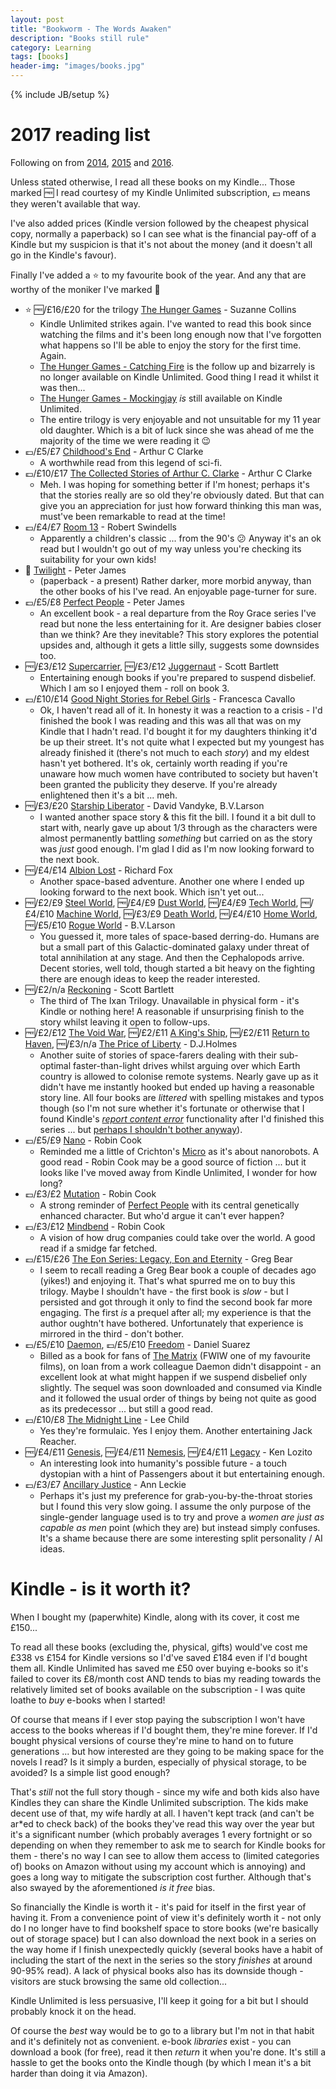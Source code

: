 ```yaml
---
layout: post
title: "Bookworm - The Words Awaken"
description: "Books still rule"
category: Learning
tags: [books]
header-img: "images/books.jpg"
---
```

{% include JB/setup %}

# 2017 reading list
Following on from [2014](/learning/2015/02/01/bookworm), [2015](/learning/2015/12/31/bookworm2) and [2016](/learning/2015/12/31/bookworm3).

Unless stated otherwise, I read all these books on my Kindle...  Those marked :free: I read courtesy of my Kindle Unlimited subscription, :pound: means they weren't available that way.

I've also added prices (Kindle version followed by the cheapest physical copy, normally a paperback) so I can see what is the financial pay-off of a Kindle but my suspicion is that it's not about the money (and it doesn't all go in the Kindle's favour).

Finally I've added a :star: to my favourite book of the year.  And any that are worthy of the moniker I've marked :shit:

* :star: :free:/£16/£20 for the trilogy [The Hunger Games](https://www.amazon.co.uk/Hunger-Games-Trilogy-Book-ebook/dp/B0083JCCX8/ref=sr_1_1?s=digital-text&ie=UTF8&qid=1483568116&sr=1-1&keywords=the+hunger+games) - Suzanne Collins
  * Kindle Unlimited strikes again.  I've wanted to read this book since watching the films and it's been long enough now that I've forgotten what happens so I'll be able to enjoy the story for the first time.  Again.
  * [The Hunger Games - Catching Fire](https://www.amazon.co.uk/gp/product/B006NXI58M/ref=series_rw_dp_sw) is the follow up and bizarrely is no longer available on Kindle Unlimited.  Good thing I read it whilst it was then...
  * [The Hunger Games - Mockingjay](https://www.amazon.co.uk/Mockingjay-Hunger-Games-Trilogy-Book-ebook/dp/B006NXICT4/ref=pd_sim_201_1?_encoding=UTF8&psc=1&refRID=09NAK8C7JF1ZN65PFD6G) _is_ still available on Kindle Unlimited.
  * The entire trilogy is very enjoyable and not unsuitable for my 11 year old daughter.  Which is a bit of luck since she was ahead of me the majority of the time we were reading it :wink:
* :pound:/£5/£7 [Childhood's End](https://www.amazon.co.uk/Childhoods-S-F-MASTERWORKS-Arthur-Clarke-ebook/dp/B003G4W4CY/ref=sr_1_1?s=digital-text&ie=UTF8&qid=1486206259&sr=1-1&keywords=childhood%27s+end) - Arthur C Clarke
  * A worthwhile read from this legend of sci-fi.
* :pound:/£10/£17 [The Collected Stories of Arthur C. Clarke](https://www.amazon.co.uk/Collected-Stories-Arthur-Clarke-GOLLANCZ-ebook/dp/B00550NYDU/ref=pd_sim_351_3?_encoding=UTF8&psc=1&refRID=W3AS5WDM4EBQX0BM1430) - Arthur C Clarke
  * Meh.  I was hoping for something better if I'm honest; perhaps it's that the stories really are so old they're obviously dated.  But that can give you an appreciation for just how forward thinking this man was, must've been remarkable to read at the time!
* :pound:/£4/£7 [Room 13](https://www.amazon.co.uk/dp/B005TKC0CC/ref=dp-kindle-redirect?_encoding=UTF8&btkr=1) - Robert Swindells
  * Apparently a children's classic ... from the 90's :confused:  Anyway it's an ok read but I wouldn't go out of my way unless you're checking its suitability for your own kids!
* :gift: [Twilight](https://www.amazon.co.uk/Twilight-Peter-James/dp/0752876791/ref=tmm_pap_swatch_0?_encoding=UTF8&qid=1487436068&sr=1-1) - Peter James
  * (paperback - a present) Rather darker, more morbid anyway, than the other books of his I've read.  An enjoyable page-turner for sure.
* :pound:/£5/£8 [Perfect People](https://www.amazon.co.uk/gp/product/B005I3PA5Y/ref=oh_aui_d_detailpage_o07_?ie=UTF8&psc=1) - Peter James
  * An excellent book - a real departure from the Roy Grace series I've read but none the less entertaining for it.  Are designer babies closer than we think?  Are they inevitable?  This story explores the potential upsides and, although it gets a little silly, suggests some downsides too.
* :free:/£3/£12 [Supercarrier](https://www.amazon.co.uk/Supercarrier-Ixan-Prophecies-Trilogy-Book-ebook/dp/B01MPY5O8T/ref=sr_1_1?ie=UTF8&qid=1489833822&sr=8-1&keywords=supercarrier), :free:/£3/£12 [Juggernaut](https://www.amazon.co.uk/gp/product/B01MUNW5TL/ref=series_rw_dp_sw) - Scott Bartlett
  * Entertaining enough books if you're prepared to suspend disbelief.  Which I am so I enjoyed them - roll on book 3.
* :pound:/£10/£14 [Good Night Stories for Rebel Girls](https://www.amazon.co.uk/Good-Night-Stories-Rebel-Girls-ebook/dp/B01MZ9ARCZ/ref=sr_1_1?s=digital-text&ie=UTF8&qid=1489833917&sr=1-1&keywords=rebel+books+for+girls) - Francesca Cavallo
  * Ok, I haven't read all of it.  In honesty it was a reaction to a crisis - I'd finished the book I was reading and this was all that was on my Kindle that I hadn't read.  I'd bought it for my daughters thinking it'd be up their street.  It's not quite what I expected but my youngest has already finished it (there's not much to each _story_) and my eldest hasn't yet bothered.  It's ok, certainly worth reading if you're unaware how much women have contributed to society but haven't been granted the publicity they deserve.  If you're already enlightened then it's a bit ... meh.
* :free:/£3/£20 [Starship Liberator](https://www.amazon.co.uk/Starship-Liberator-B-V-Larson-ebook/dp/B01N7MWOU1/ref=sr_1_1?s=digital-text&ie=UTF8&qid=1489834211&sr=1-1&keywords=starship+liberator) - David Vandyke, B.V.Larson
  * I wanted another space story & this fit the bill.  I found it a bit dull to start with, nearly gave up about 1/3 through as the characters were almost permanently battling _something_ but carried on as the story was _just_ good enough.  I'm glad I did as I'm now looking forward to the next book.
* :free:/£4/£14 [Albion Lost](https://www.amazon.co.uk/Albion-Lost-Exiled-Fleet-Book-ebook/dp/B01NC0FRJ9/ref=sr_1_1?s=digital-text&ie=UTF8&qid=1492160047&sr=1-1&keywords=albion+lost) - Richard Fox
  * Another space-based adventure.  Another one where I ended up looking forward to the next book.  Which isn't yet out...
* :free:/£2/£9 [Steel World](https://www.amazon.co.uk/Steel-World-Undying-Mercenaries-Book-ebook/dp/B00FCXPC94/ref=pd_sim_351_2?_encoding=UTF8&psc=1&refRID=FK11ZAD1ETE5EBHXQ1NG), :free:/£4/£9 [Dust World](https://www.amazon.co.uk/gp/product/B00J7Q99T6/ref=series_rw_dp_sw), :free:/£4/£9 [Tech World](https://www.amazon.co.uk/Tech-World-Undying-Mercenaries-Book-ebook/dp/B00MCRS0BU?_encoding=UTF8&redirect=true&ref_=ku_mi_rw_edp), :free:/£4/£10 [Machine World](https://www.amazon.co.uk/Machine-World-Undying-Mercenaries-Book-ebook/dp/B00S2TOCPU/ref=sr_1_1?ie=UTF8&qid=1494063968&sr=8-1&keywords=machine+world), :free:/£3/£9 [Death World](https://www.amazon.co.uk/Death-World-Undying-Mercenaries-Book-ebook/dp/B00VC05XU4/ref=sr_1_1?s=books&ie=UTF8&qid=1494667807&sr=1-1&keywords=death+world), :free:/£4/£10 [Home World](https://www.amazon.co.uk/Home-World-Undying-Mercenaries-Book-ebook/dp/B01BROTNLO/ref=sr_1_2?ie=UTF8&qid=1495275735&sr=8-2&keywords=death+world), :free:/£5/£10 [Rogue World](https://www.amazon.co.uk/dp/B06XJ5DRDV/ref=pd_sim_351_1?_encoding=UTF8&psc=1&refRID=AXQMVEAHHTJ19WVFGBZT) - B.V.Larson
  * You guessed it, more tales of space-based derring-do.  Humans are but a small part of this Galactic-dominated galaxy under threat of total annihilation at any stage.  And then the Cephalopods arrive.  Decent stories, well told, though started a bit heavy on the fighting there are enough ideas to keep the reader interested.
* :free:/£2/n/a [Reckoning](https://www.amazon.co.uk/Reckoning-Ixan-Prophecies-Trilogy-Book-ebook/dp/B06ZZ6BDHD/ref=sr_1_3?s=digital-text&ie=UTF8&qid=1494064700&sr=1-3&keywords=reckoning) - Scott Bartlett
  * The third of The Ixan Trilogy.  Unavailable in physical form - it's Kindle or nothing here!  A reasonable if unsurprising finish to the story whilst leaving it open to follow-ups.
* :free:/£2/£12 [The Void War](https://www.amazon.co.uk/Void-War-Empire-Rising-Book-ebook/dp/B0144Z9CIW?_encoding=UTF8&redirect=true&ref_=ku_mi_rw_edp), :free:/£2/£11 [A King's Ship](https://www.amazon.co.uk/Kings-Ship-Empire-Rising-Book-ebook/dp/B01LBCMN8C/ref=sr_1_2?ie=UTF8&qid=1498902929&sr=8-2&keywords=the+void+war), :free:/£2/£11 [Return to Haven](https://www.amazon.co.uk/Return-Haven-Empire-Rising-Book-ebook/dp/B01N6M6213/ref=sr_1_3?ie=UTF8&qid=1500671752&sr=8-3&keywords=a+kings+ship), :free:/£3/n/a [The Price of Liberty](https://www.amazon.co.uk/gp/product/B072399TKW/ref=series_rw_dp_sw) - D.J.Holmes
  * Another suite of stories of space-farers dealing with their sub-optimal faster-than-light drives whilst arguing over which Earth country is allowed to colonise remote systems.  Nearly gave up as it didn't have me instantly hooked but ended up having a reasonable story line.  All four books are _littered_ with spelling mistakes and typos though (so I'm not sure whether it's fortunate or otherwise that I found Kindle's [_report content error_](https://www.howtogeek.com/303981/how-to-report-typos-in-your-kindle-books/) functionality after I'd finished this series ... but [perhaps I shouldn't bother anyway](https://www.reddit.com/r/Fantasy/comments/5ontoz/kindle_authors_are_you_notified_if_a_reader/)).
* :pound:/£5/£9 [Nano](https://www.amazon.co.uk/Nano-Robin-Cook-ebook/dp/B00B7N25OI/ref=sr_1_1?s=digital-text&ie=UTF8&qid=1502051275&sr=1-1&keywords=nano) - Robin Cook
  * Reminded me a little of Crichton's [Micro](https://www.amazon.co.uk/Micro-Michael-Crichton-ebook/dp/B005IH0MM6/ref=pd_sim_351_1?_encoding=UTF8&psc=1&refRID=G2G750363J0BFXYYARBM) as it's about nanorobots.  A good read - Robin Cook may be a good source of fiction ... but it looks like I've moved away from Kindle Unlimited, I wonder for how long?
* :pound:/£3/£2 [Mutation](https://www.amazon.co.uk/Mutation-Robin-Cook-ebook/dp/B00NAXVNLE/ref=sr_1_1?s=digital-text&ie=UTF8&qid=1502051370&sr=1-1&keywords=mutation) - Robin Cook
  * A strong reminder of [Perfect People](https://www.amazon.co.uk/gp/product/B005I3PA5Y/ref=oh_aui_d_detailpage_o07_?ie=UTF8&psc=1) with its central genetically enhanced character.  But who'd argue it can't ever happen?
* :pound:/£3/£12 [Mindbend](https://www.amazon.co.uk/Mindbend-Robin-Cook-ebook/dp/B00NAXVNH8/ref=sr_1_1?s=digital-text&ie=UTF8&qid=1502051395&sr=1-1&keywords=mindbend) - Robin Cook
  * A vision of how drug companies could take over the world.  A good read if a smidge far fetched.
* :pound:/£15/£26 [The Eon Series: Legacy, Eon and Eternity](https://www.amazon.co.uk/gp/product/B071YMZ3RT/ref=oh_aui_d_detailpage_o06_?ie=UTF8&psc=1) - Greg Bear
  * I seem to recall reading a Greg Bear book a couple of decades ago (yikes!) and enjoying it.  That's what spurred me on to buy this trilogy.  Maybe I shouldn't have - the first book is _slow_ - but I persisted and got through it only to find the second book far more engaging.  The first _is_ a prequel after all; my experience is that the author oughtn't have bothered.  Unfortunately that experience is mirrored in the third - don't bother.
* :pound:/£5/£10 [Daemon](https://www.amazon.co.uk/Daemon-Daniel-Suarez-ebook/dp/B0038QN2AS/ref=sr_1_1?s=digital-text&ie=UTF8&qid=1511001576&sr=1-1&keywords=daemon), :pound:/£5/£10 [Freedom](https://www.amazon.co.uk/Freedom-TM-Daniel-Suarez-ebook/dp/B004IPQEAS/ref=pd_sim_351_1?_encoding=UTF8&psc=1&refRID=15K7YJXZBHB8XE0NJ3DT) - Daniel Suarez
  * Billed as a book for fans of [The Matrix](https://www.amazon.co.uk/Matrix-Blu-ray-Region-Free/dp/B001MUK7H8/ref=sr_1_2?s=dvd&ie=UTF8&qid=1511001679&sr=1-2&keywords=the+matrix) (FWIW one of my favourite films), on loan from a work colleague Daemon didn't disappoint - an excellent look at what might happen if we suspend disbelief only slightly.  The sequel was soon downloaded and consumed via Kindle and it followed the usual order of things by being not quite as good as its predecessor ... but still a good read.
* :pound:/£10/£8 [The Midnight Line](https://www.amazon.co.uk/Midnight-Line-Jack-Reacher-22-ebook/dp/B06XKKMDPR/ref=sr_1_1?s=books&ie=UTF8&qid=1511001915&sr=1-1&keywords=the+midnight+line) - Lee Child
  * Yes they're formulaic.  Yes I enjoy them.  Another entertaining Jack Reacher.
* :free:/£4/£11 [Genesis](https://www.amazon.co.uk/Genesis-First-Colony-Book-1-ebook/dp/B075TV5BHW?_encoding=UTF8&ref_=ku_mi_rw_edp), :free:/£4/£11 [Nemesis](https://www.amazon.co.uk/gp/product/B075VHSFJ2/ref=series_rw_dp_sw), :free:/£4/£11 [Legacy](https://www.amazon.co.uk/gp/product/B076QD5N7N?ref_=dbs_t_r_nis_dp&storeType=ebooks) - Ken Lozito
  * An interesting look into humanity's possible future - a touch dystopian with a hint of Passengers about it but entertaining enough.
* :pound:/£3/£7 [Ancillary Justice](https://www.amazon.co.uk/Ancillary-Justice-NEBULA-ARTHUR-Imperial-ebook/dp/B00BU1DG1S/ref=tmm_kin_swatch_0?_encoding=UTF8&qid=1515235989&sr=8-1) - Ann Leckie
  * Perhaps it's just my preference for grab-you-by-the-throat stories but I found this very slow going.  I assume the only purpose of the single-gender language used is to try and prove a _women are just as capable as men_ point (which they are) but instead simply confuses.  It's a shame because there are some interesting split personality / AI ideas.

# Kindle - is it worth it?

When I bought my (paperwhite) Kindle, along with its cover, it cost me £150...

To read all these books (excluding the, physical, gifts) would've cost me £338 vs £154 for Kindle versions so I'd've saved £184 even if I'd bought them all.  Kindle Unlimited has saved me £50 over buying e-books so it's failed to cover its £8/month cost AND tends to bias my reading towards the relatively limited set of books available on the subscription - I was quite loathe to _buy_ e-books when I started!

Of course that means if I ever stop paying the subscription I won't have access to the books whereas if I'd bought them, they're mine forever.  If I'd bought physical versions of course they're mine to hand on to future generations ... but how interested are they going to be making space for the novels I read?  Is it simply a burden, especially of physical storage, to be avoided?  Is a simple list good enough?

That's _still_ not the full story though - since my wife and both kids also have Kindles they can share the Kindle Unlimited subscription.  The kids make decent use of that, my wife hardly at all.  I haven't kept track (and can't be ar\*ed to check back) of the books they've read this way over the year but it's a significant number (which probably averages 1 every fortnight or so depending on when they remember to ask me to search for Kindle books for them - there's no way I can see to allow them access to (limited categories of) books on Amazon without using my account which is annoying) and goes a long way to mitigate the subscription cost further.  Although that's also swayed by the aforementioned _is it free_ bias.

So financially the Kindle is worth it - it's paid for itself in the first year of having it.  From a convenience point of view it's definitely worth it - not only do I no longer have to find bookshelf space to store books (we're basically out of storage space) but I can also download the next book in a series on the way home if I finish unexpectedly quickly (several books have a habit of including the start of the next in the series so the story _finishes_ at around 90-95% read).  A lack of physical books also has its downside though - visitors are stuck browsing the same old collection...

Kindle Unlimited is less persuasive, I'll keep it going for a bit but I should probably knock it on the head.

Of course the _best_ way would be to go to a library but I'm not in that habit and it's definitely not as convenient.  e-book _libraries_ exist - you can download a book (for free), read it then _return_ it when you're done.  It's still a hassle to get the books onto the Kindle though (by which I mean it's a bit harder than doing it via Amazon).
